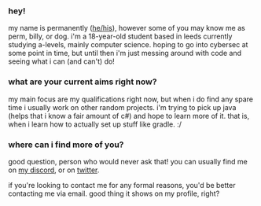 ### hey!
my name is permanently ([he/his](https://pronoun.is/he)), however some of you may know me as perm, billy, or dog. i'm a 18-year-old student based in leeds currently studying a-levels, mainly computer science. hoping to go into cybersec at some point in time, but until then i'm just messing around with code and seeing what i can (and can't) do!

### what are your current aims right now?
my main focus are my qualifications right now, but when i do find any spare time i usually work on other random projects. i'm trying to pick up java (helps that i know a fair amount of c#) and hope to learn more of it. that is, when i learn how to actually set up stuff like gradle. :/

### where can i find more of you?
good question, person who would never ask that! you can usually find me on [my discord](https://discord.gg/amongjoe), or on [twitter](https://twitter.com/heyiambilly).

if you're looking to contact me for any formal reasons, you'd be better contacting me via email. good thing it shows on my profile, right?
